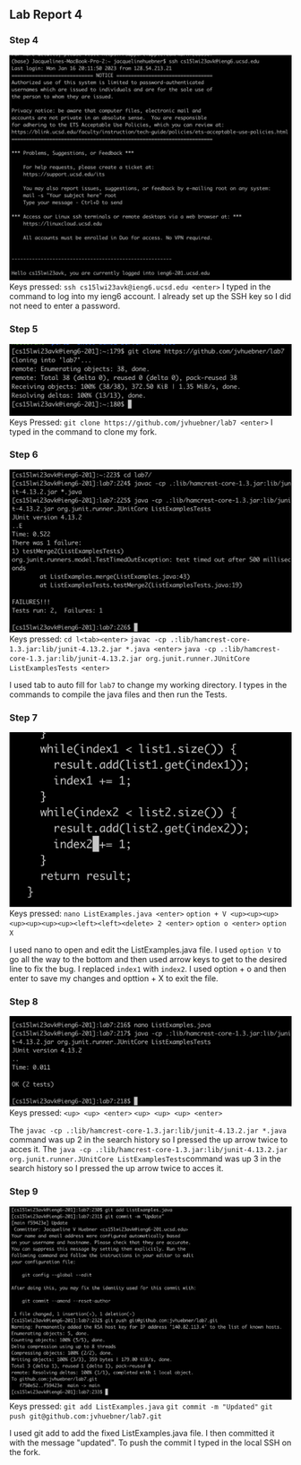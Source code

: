 ## Lab Report 4

### Step 4
![Image](Step4.png)
Keys pressed:
`ssh cs15lwi23avk@ieng6.ucsd.edu <enter>`
I typed in the command to log into my ieng6 account. I already set up the SSH key so I did not need to enter a password.


### Step 5
![Image](Step5.png)
Keys Pressed:
`git clone https://github.com/jvhuebner/lab7 <enter>`
I typed in the command to clone my fork. 

### Step 6
![Image](Step6.png)
Keys pressed:
`cd l<tab><enter>`
`javac -cp .:lib/hamcrest-core-1.3.jar:lib/junit-4.13.2.jar *.java <enter>`
`java -cp .:lib/hamcrest-core-1.3.jar:lib/junit-4.13.2.jar org.junit.runner.JUnitCore ListExamplesTests <enter>`

I used tab to auto fill for `lab7` to change my working directory. I types in the commands to compile the java files
and then run the Tests.

### Step 7
![Image](Step7.png)
Keys pressed:
`nano ListExamples.java <enter>`
`option + V <up><up><up><up><up><up><up><left><left><delete> 2 <enter>`
`option o <enter>`
`option X`

I used nano to open and edit the ListExamples.java file. I used `option V` to go all the way to the bottom and then
used arrow keys to get to the desired line to fix the bug. I replaced `index1` with `index2`.
I used option + o and then enter to save my changes and opttion + X to exit the file.

### Step 8
![Image](Step8.png)
Keys pressed:
`<up> <up> <enter>`
`<up> <up> <up> <enter>`

The  `javac -cp .:lib/hamcrest-core-1.3.jar:lib/junit-4.13.2.jar *.java` command was up 2 in the search history 
so I pressed the up arrow twice to acces it.
The `java -cp .:lib/hamcrest-core-1.3.jar:lib/junit-4.13.2.jar org.junit.runner.JUnitCore ListExamplesTests`command was 
up 3 in the search history so I pressed the up arrow twice to acces it.

### Step 9
![Image](Step9.png)
Keys pressed:
`git add ListExamples.java`
`git commit -m "Updated"`
`git push git@github.com:jvhuebner/lab7.git`

I used git add to add the fixed ListExamples.java file. I then committed it with the message "updated".
To push the commit I typed in the local SSH on the fork.




